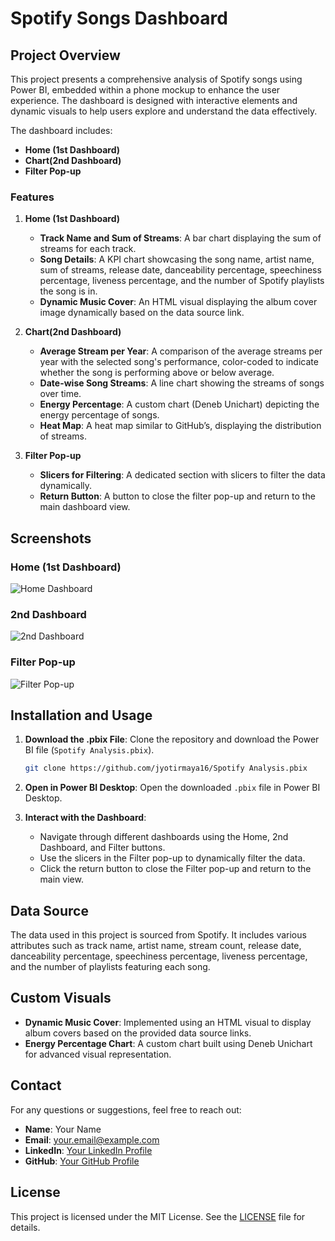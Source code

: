 # Spotify Songs Dashboard

## Project Overview

This project presents a comprehensive analysis of Spotify songs using Power BI, embedded within a phone mockup to enhance the user experience. The dashboard is designed with interactive elements and dynamic visuals to help users explore and understand the data effectively. 

The dashboard includes:
- **Home (1st Dashboard)**
- **Chart(2nd Dashboard)**
- **Filter Pop-up**

### Features

1. **Home (1st Dashboard)**
   - **Track Name and Sum of Streams**: A bar chart displaying the sum of streams for each track.
   - **Song Details**: A KPI chart showcasing the song name, artist name, sum of streams, release date, danceability percentage, speechiness percentage, liveness percentage, and the number of Spotify playlists the song is in.
   - **Dynamic Music Cover**: An HTML visual displaying the album cover image dynamically based on the data source link.

2. **Chart(2nd Dashboard)**
   - **Average Stream per Year**: A comparison of the average streams per year with the selected song's performance, color-coded to indicate whether the song is performing above or below average.
   - **Date-wise Song Streams**: A line chart showing the streams of songs over time.
   - **Energy Percentage**: A custom chart (Deneb Unichart) depicting the energy percentage of songs.
   - **Heat Map**: A heat map similar to GitHub’s, displaying the distribution of streams.

3. **Filter Pop-up**
   - **Slicers for Filtering**: A dedicated section with slicers to filter the data dynamically.
   - **Return Button**: A button to close the filter pop-up and return to the main dashboard view.

## Screenshots

### Home (1st Dashboard)
![Home Dashboard](images/home_dashboard.png)

### 2nd Dashboard
![2nd Dashboard](images/second_dashboard.png)

### Filter Pop-up
![Filter Pop-up](images/filter_popup.png)

## Installation and Usage

1. **Download the .pbix File**: Clone the repository and download the Power BI file (`Spotify Analysis.pbix`).

   ```bash
   git clone https://github.com/jyotirmaya16/Spotify Analysis.pbix
   ```

2. **Open in Power BI Desktop**: Open the downloaded `.pbix` file in Power BI Desktop.

3. **Interact with the Dashboard**:
   - Navigate through different dashboards using the Home, 2nd Dashboard, and Filter buttons.
   - Use the slicers in the Filter pop-up to dynamically filter the data.
   - Click the return button to close the Filter pop-up and return to the main view.

## Data Source

The data used in this project is sourced from Spotify. It includes various attributes such as track name, artist name, stream count, release date, danceability percentage, speechiness percentage, liveness percentage, and the number of playlists featuring each song.

## Custom Visuals

- **Dynamic Music Cover**: Implemented using an HTML visual to display album covers based on the provided data source links.
- **Energy Percentage Chart**: A custom chart built using Deneb Unichart for advanced visual representation.

## Contact

For any questions or suggestions, feel free to reach out:

- **Name**: Your Name
- **Email**: your.email@example.com
- **LinkedIn**: [Your LinkedIn Profile](https://www.linkedin.com/in/yourprofile)
- **GitHub**: [Your GitHub Profile](https://github.com/yourusername)

## License

This project is licensed under the MIT License. See the [LICENSE](LICENSE) file for details.
